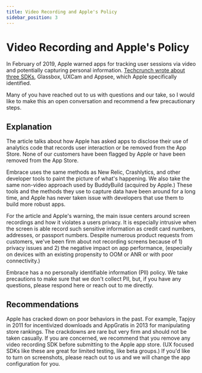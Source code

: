 ```yaml
---
title: Video Recording and Apple's Policy
sidebar_position: 3
---
```


# Video Recording and Apple's Policy

In February of 2019, Apple warned apps for tracking user sessions via video and potentially capturing personal information. [Techcrunch wrote about three SDKs](https://techcrunch.com/2019/02/07/apple-glassbox-apps/), Glassbox, UXCam and Appsee, which Apple specifically identified.

Many of you have reached out to us with questions and our take, so I would like to make this an open conversation and recommend a few precautionary steps.

## Explanation

The article talks about how Apple has asked apps to disclose their use of analytics code that records user interaction or be removed from the App Store.  None of our customers have been flagged by Apple or have been removed from the App Store.

Embrace uses the same methods as New Relic, Crashlytics, and other developer tools to paint the picture of what's happening.  We also take the same non-video approach used by BuddyBuild (acquired by Apple.)  These tools and the methods they use to capture data have been around for a long time, and Apple has never taken issue with developers that use them to build more robust apps.

For the article and Apple's warning, the main issue centers around screen recordings and how it violates a users privacy.  It is especially intrusive when the screen is able record such sensitive information as credit card numbers, addresses, or passport numbers.  Despite numerous product requests from customers, we've been firm about not recording screens because of 1) privacy issues and 2) the negative impact on app performance, (especially on devices with an existing propensity to OOM or ANR or with poor connectivity.)

Embrace has a no personally identifiable information (PII) policy.  We take precautions to make sure that we don't collect PII, but, if you have any questions, please respond here or reach out to me directly.

## Recommendations

Apple has cracked down on poor behaviors in the past.  For example, Tapjoy in 2011 for incentivized downloads and AppGratis in 2013 for manipulating store rankings. The crackdowns are rare but very firm and should not be taken casually.  If you are concerned, we recommend that you remove any video recording SDK before submitting to the Apple app store. (UX focused SDKs like these are great for limited testing, like beta groups.)  If you'd like to turn on screenshots, please reach out to us and we will change the app configuration for you.
